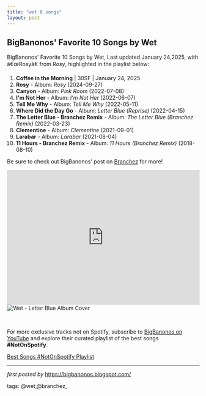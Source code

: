 ```yaml
---
title: "wet 8 songs"
layout: post
---
```

<h2>BigBanonos' Favorite 10 Songs by Wet</h2>
<p>BigBanonos' Favorite 10 Songs by Wet, Last updated January 24,2025, with â€œRosyâ€ from <em>Rosy</em>, highlighted in the playlist below:</p> <ol> <li><strong>Coffee in the Morning</strong> | 30SF | January 24, 2025</li> <li><strong>Rosy</strong> - Album: <em>Rosy</em> (2024-09-27)</li> <li><strong>Canyon</strong> - Album: <em>Pink Room</em> (2022-07-08)</li> <li><strong>I'm Not Her</strong> - Album: <em>I'm Not Her</em> (2022-06-07)</li> <li><strong>Tell Me Why</strong> - Album: <em>Tell Me Why</em> (2022-05-11)</li> <li><strong>Where Did the Day Go</strong> - Album: <em>Letter Blue (Reprise)</em> (2022-04-15)</li> <li><strong>The Letter Blue - Branchez Remix</strong> - Album: <em>The Letter Blue (Branchez Remix)</em> (2022-03-23)</li> <li><strong>Clementine</strong> - Album: <em>Clementine</em> (2021-09-01)</li> <li><strong>Larabar</strong> - Album: <em>Larabar</em> (2021-08-04)</li> <li><strong>11 Hours - Branchez Remix</strong> - Album: <em>11 Hours (Branchez Remix)</em> (2018-08-10)</li>
</ol> <p>Be sure to check out BigBanonos' post on <a href="https://bigbanonos.blogspot.com/2018/01/branchez-big-wet.html">Branchez</a> for more!</p> <!--Playlist Embed-->
<iframe allow="autoplay; clipboard-write; encrypted-media; fullscreen; picture-in-picture" allowfullscreen="" frameborder="0" height="352" loading="lazy" src="https://open.spotify.com/embed/playlist/7C36WHFXONdKKhdas241N4?utm_source=generator" width="100%"></iframe> <!--Image-->
<img alt="Wet - Letter Blue Album Cover" src="https://www.bestinnewmusic.com/wp-content/uploads/2021/11/Wet-Letter-Blue-Album-cropped.jpg" /> <!--Tags-->
<p><br /></p>


<!--Subscribe and Playlist Links-->
<div>
    <p>For more exclusive tracks not on Spotify, subscribe to <a href="https://www.youtube.com/@BigBanonos" target="_blank">BigBanonos on YouTube</a> and explore their curated playlist of the best songs <strong>#NotOnSpotify</strong>.</p>
    <p><a href="https://www.youtube.com/playlist?list=PLtuNtuTatqI0kFahUCbtbfenC_ET5O_tr" target="_blank">Best Songs #NotOnSpotify Playlist<br /></a></p></div>

<hr />

<p><em>first posted by</em> <a href="https://bigbanonos.blogspot.com/" rel="noopener" target="_new">https://bigbanonos.blogspot.com/</a></p>

<p>tags: @wet,@branchez,</p>

